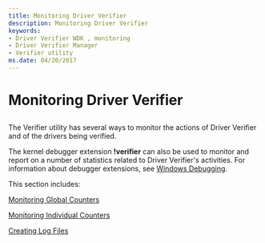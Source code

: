 ```yaml
---
title: Monitoring Driver Verifier
description: Monitoring Driver Verifier
keywords:
- Driver Verifier WDK , monitoring
- Driver Verifier Manager
- Verifier utility
ms.date: 04/20/2017
---
```


# Monitoring Driver Verifier


## <span id="ddk_monitoring_driver_verifier_tools"></span><span id="DDK_MONITORING_DRIVER_VERIFIER_TOOLS"></span>


The Verifier utility has several ways to monitor the actions of Driver Verifier and of the drivers being verified.

The kernel debugger extension **!verifier** can also be used to monitor and report on a number of statistics related to Driver Verifier's activities.  For information about debugger extensions, see [Windows Debugging](../debugger/index.md).

This section includes:

[Monitoring Global Counters](monitoring-global-counters.md)

[Monitoring Individual Counters](monitoring-individual-counters.md)

[Creating Log Files](creating-log-files.md)

 

